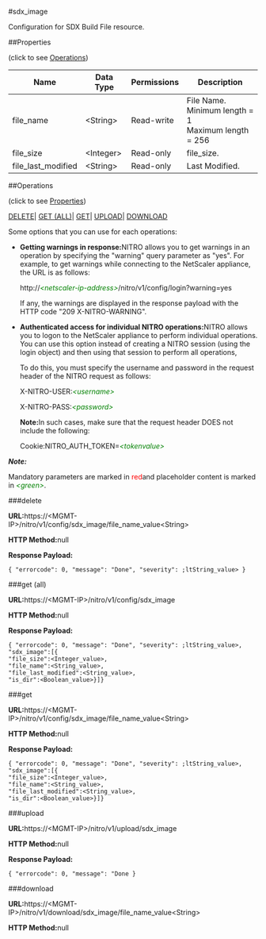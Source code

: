 #sdx_image

Configuration for SDX Build File resource.


##Properties 
<span>(click to see [Operations](#opera))</span>


<table><thead><tr><th>Name</th><th>Data Type</th><th>Permissions</th><th>Description</th></tr></thead><tbody><tr><td>file_name</td><td>&lt;String></td><td>Read-write</td><td>File Name.<br>Minimum length = 1<br>Maximum length = 256</td></tr><tr><td>file_size</td><td>&lt;Integer></td><td>Read-only</td><td>file_size.</td></tr><tr><td>file_last_modified</td><td>&lt;String></td><td>Read-only</td><td>Last Modified.</td></tr></tbody></table>
##Operations 
<span>(click to see [Properties](#prope))</span>


[DELETE](#d)| [GET (ALL)](#get-)| [GET]()| [UPLOAD](#u)| [DOWNLOAD](#dow)


Some options that you can use for each operations:
<ul><li><p><b>Getting warnings in response:</b>NITRO allows you to get warnings in an operation by specifying the "warning" query parameter as "yes". For example, to get warnings while connecting to the NetScaler appliance, the URL is as follows:</p><p>http://<span style="color:green;font-style:italic;">&lt;netscaler-ip-address&gt;</span>/nitro/v1/config/login?warning=yes</p><p>If any, the warnings are displayed in the response payload with the HTTP code "209 X-NITRO-WARNING".</p></li><li><p><b>Authenticated access for individual NITRO operations:</b>NITRO allows you to logon to the NetScaler appliance to perform individual operations. You can use this option instead of creating a NITRO session (using the login object) and then using that session to perform all operations,</p><p>To do this, you must specify the username and password in the request header of the NITRO request as follows:</p><p>X-NITRO-USER:<span style="color:green;font-style:italic;">&lt;username&gt;</span></p><p>X-NITRO-PASS:<span style="color:green;font-style:italic;">&lt;password&gt;</span></p><p><b>Note:</b>In such cases, make sure that the request header DOES not include the following:</p><p>Cookie:NITRO_AUTH_TOKEN=<span style="color:green;font-style:italic;">&lt;tokenvalue&gt;</span></p></li></ul>



***Note:*** 
Mandatory parameters are marked in <span style="color:#FF0000;">red</span>and placeholder content is marked in <span style="color:green;font-style:italic">&lt;green&gt;</span>.

###delete



<b>URL:</b>https://&lt;MGMT-IP&gt;/nitro/v1/config/sdx_image/file_name_value&lt;String&gt;
<b>HTTP Method:</b>null
<b>Response Payload: </b>```{ "errorcode": 0, "message": "Done", "severity": ;ltString_value> }```



###get (all)



<b>URL:</b>https://&lt;MGMT-IP&gt;/nitro/v1/config/sdx_image
<b>HTTP Method:</b>null
<b>Response Payload: </b>```{ "errorcode": 0, "message": "Done", "severity": ;ltString_value>, "sdx_image":[{"file_size":<Integer_value>,"file_name":<String_value>,"file_last_modified":<String_value>,"is_dir":<Boolean_value>}]}```



###get



<b>URL:</b>https://&lt;MGMT-IP&gt;/nitro/v1/config/sdx_image/file_name_value&lt;String&gt;
<b>HTTP Method:</b>null
<b>Response Payload: </b>```{ "errorcode": 0, "message": "Done", "severity": ;ltString_value>, "sdx_image":[{"file_size":<Integer_value>,"file_name":<String_value>,"file_last_modified":<String_value>,"is_dir":<Boolean_value>}]}```



###upload



<b>URL:</b>https://&lt;MGMT-IP&gt;/nitro/v1/upload/sdx_image
<b>HTTP Method:</b>null
<b>Response Payload: </b>```{ "errorcode": 0, "message": "Done }```



###download



<b>URL:</b>https://&lt;MGMT-IP&gt;/nitro/v1/download/sdx_image/file_name_value&lt;String&gt;
<b>HTTP Method:</b>null



